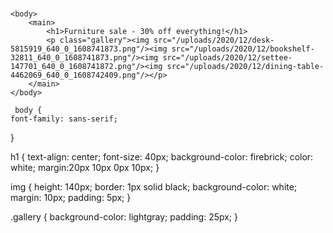 # <html>
    <body>
        <main>
            <h1>Furniture sale - 30% off everything!</h1>
            <p class="gallery"><img src="/uploads/2020/12/desk-5815919_640_0_1608741873.png"/><img src="/uploads/2020/12/bookshelf-32811_640_0_1608741873.png"/><img src="/uploads/2020/12/settee-147701_640_0_1608741872.png"/><img src="/uploads/2020/12/dining-table-4462069_640_0_1608742409.png"/></p>
        </main>
    </body>
</html>



     body {
    font-family: sans-serif;
}

h1 {
    text-align: center;
    font-size: 40px;
    background-color: firebrick;
    color: white;
    margin:20px 10px 0px 10px;
}

img {
    height: 140px;
    border: 1px solid black;
    background-color: white;
    margin: 10px;
    padding: 5px;
}

.gallery {
    background-color: lightgray;
    padding: 25px;
}

